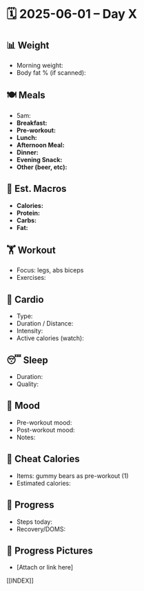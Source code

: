 # 🗓️ 2025-06-01 – Day X

## 📊 Weight
- Morning weight: 
- Body fat % (if scanned): 

## 🍽️ Meals
- 5am:
- **Breakfast:** 
- **Pre-workout:**  
- **Lunch:**  
- **Afternoon Meal:**  
- **Dinner:**  
- **Evening Snack:**  
- **Other (beer, etc):**  

## 🧮 Est. Macros
- **Calories:**   
- **Protein:**  
- **Carbs:**  
- **Fat:**  

## 🏋️ Workout
- Focus:  legs, abs biceps
- Exercises:  

## 🏃 Cardio
- Type:  
- Duration / Distance:  
- Intensity:  
- Active calories (watch):  

## 😴 Sleep
- Duration:  
- Quality:  

## 🧠 Mood
- Pre-workout mood:  
- Post-workout mood:  
- Notes:  

## 🍫 Cheat Calories
- Items:  gummy bears as pre-workout (1)
- Estimated calories:  

## 🧍 Progress
- Steps today:  
- Recovery/DOMS:  

## 📸 Progress Pictures
- [Attach or link here]

[[INDEX]]
